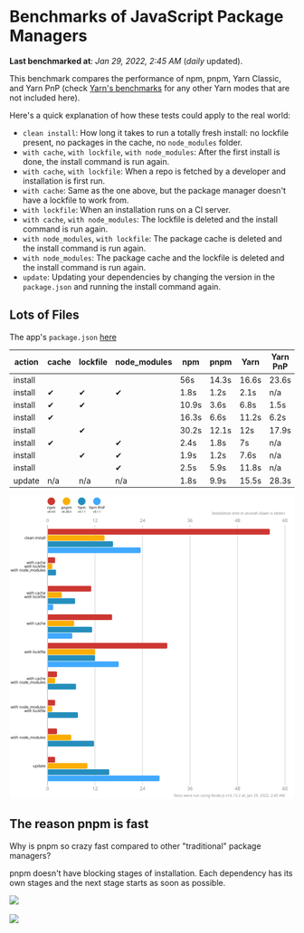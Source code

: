 # Benchmarks of JavaScript Package Managers

**Last benchmarked at**: _Jan 29, 2022, 2:45 AM_ (_daily_ updated).

This benchmark compares the performance of npm, pnpm, Yarn Classic, and Yarn PnP (check [Yarn's benchmarks](https://yarnpkg.com/benchmarks) for any other Yarn modes that are not included here).

Here's a quick explanation of how these tests could apply to the real world:

- `clean install`: How long it takes to run a totally fresh install: no lockfile present, no packages in the cache, no `node_modules` folder.
- `with cache`, `with lockfile`, `with node_modules`: After the first install is done, the install command is run again.
- `with cache`, `with lockfile`: When a repo is fetched by a developer and installation is first run.
- `with cache`: Same as the one above, but the package manager doesn't have a lockfile to work from.
- `with lockfile`: When an installation runs on a CI server.
- `with cache`, `with node_modules`: The lockfile is deleted and the install command is run again.
- `with node_modules`, `with lockfile`: The package cache is deleted and the install command is run again.
- `with node_modules`: The package cache and the lockfile is deleted and the install command is run again.
- `update`: Updating your dependencies by changing the version in the `package.json` and running the install command again.

## Lots of Files

The app's `package.json` [here](https://github.com/pnpm/pnpm.github.io/blob/main/benchmarks/fixtures/alotta-files/package.json)

| action  | cache | lockfile | node_modules| npm | pnpm | Yarn | Yarn PnP |
| ---     | ---   | ---      | ---         | --- | ---  | ---  | ---      |
| install |       |          |             | 56s | 14.3s | 16.6s | 23.6s |
| install | ✔     | ✔        | ✔           | 1.8s | 1.2s | 2.1s | n/a |
| install | ✔     | ✔        |             | 10.9s | 3.6s | 6.8s | 1.5s |
| install | ✔     |          |             | 16.3s | 6.6s | 11.2s | 6.2s |
| install |       | ✔        |             | 30.2s | 12.1s | 12s | 17.9s |
| install | ✔     |          | ✔           | 2.4s | 1.8s | 7s | n/a |
| install |       | ✔        | ✔           | 1.9s | 1.2s | 7.6s | n/a |
| install |       |          | ✔           | 2.5s | 5.9s | 11.8s | n/a |
| update  | n/a | n/a | n/a | 1.8s | 9.9s | 15.5s | 28.3s |

![Graph of the alotta-files results](../../static/img/benchmarks/alotta-files.svg)

## The reason pnpm is fast

Why is pnpm so crazy fast compared to other "traditional" package managers?

pnpm doesn't have blocking stages of installation. Each dependency has its own stages and the next stage starts as soon as possible.

![](/img/installation-stages-of-other-pms.png)

![](/img/installation-stages-of-pnpm.jpg)